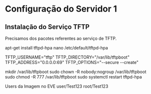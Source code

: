 # Configuração do Servidor 1

## Instalação do Serviço TFTP

Precisamos dos pacotes referentes ao serviço de TFTP.

apt-get install tftpd-hpa
nano /etc/default/tftpd-hpa

TFTP_USERNAME="tftp"
TFTP_DIRECTORY="/var/lib/tftpboot"
TFTP_ADDRESS="0.0.0.0:69"
TFTP_OPTIONS="--secure --create"

mkdir /var/lib/tftpboot
sudo chown -R nobody:nogroup /var/lib/tftpboot
sudo chmod -R 777 /var/lib/tftpboot
sudo systemctl restart tftpd-hpa


Users da Imagem no EVE
user/Test123
root/Test123